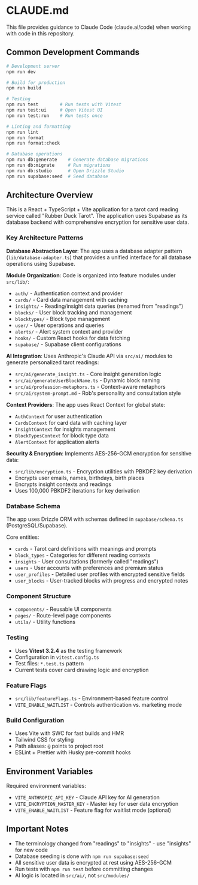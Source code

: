 # CLAUDE.md

This file provides guidance to Claude Code (claude.ai/code) when working with code in this repository.

## Common Development Commands

```bash
# Development server
npm run dev

# Build for production
npm run build

# Testing
npm run test        # Run tests with Vitest
npm run test:ui     # Open Vitest UI
npm run test:run    # Run tests once

# Linting and formatting
npm run lint
npm run format
npm run format:check

# Database operations
npm run db:generate    # Generate database migrations
npm run db:migrate     # Run migrations
npm run db:studio      # Open Drizzle Studio
npm run supabase:seed  # Seed database
```

## Architecture Overview

This is a React + TypeScript + Vite application for a tarot card reading service called "Rubber Duck Tarot". The application uses Supabase as its database backend with comprehensive encryption for sensitive user data.

### Key Architecture Patterns

**Database Abstraction Layer**: The app uses a database adapter pattern (`lib/database-adapter.ts`) that provides a unified interface for all database operations using Supabase.

**Module Organization**: Code is organized into feature modules under `src/lib/`:

- `auth/` - Authentication context and provider
- `cards/` - Card data management with caching
- `insights/` - Reading/insight data queries (renamed from "readings")
- `blocks/` - User block tracking and management
- `blocktypes/` - Block type management
- `user/` - User operations and queries
- `alerts/` - Alert system context and provider
- `hooks/` - Custom React hooks for data fetching
- `supabase/` - Supabase client configurations

**AI Integration**: Uses Anthropic's Claude API via `src/ai/` modules to generate personalized tarot readings:

- `src/ai/generate_insight.ts` - Core insight generation logic
- `src/ai/generateUserBlockName.ts` - Dynamic block naming
- `src/ai/profession-metaphors.ts` - Context-aware metaphors
- `src/ai/system-prompt.md` - Rob's personality and consultation style

**Context Providers**: The app uses React Context for global state:

- `AuthContext` for user authentication
- `CardsContext` for card data with caching layer
- `InsightContext` for insights management
- `BlockTypesContext` for block type data
- `AlertContext` for application alerts

**Security & Encryption**: Implements AES-256-GCM encryption for sensitive data:

- `src/lib/encryption.ts` - Encryption utilities with PBKDF2 key derivation
- Encrypts user emails, names, birthdays, birth places
- Encrypts insight contexts and readings
- Uses 100,000 PBKDF2 iterations for key derivation

### Database Schema

The app uses Drizzle ORM with schemas defined in `supabase/schema.ts` (PostgreSQL/Supabase).

Core entities:

- `cards` - Tarot card definitions with meanings and prompts
- `block_types` - Categories for different reading contexts
- `insights` - User consultations (formerly called "readings")
- `users` - User accounts with preferences and premium status
- `user_profiles` - Detailed user profiles with encrypted sensitive fields
- `user_blocks` - User-tracked blocks with progress and encrypted notes

### Component Structure

- `components/` - Reusable UI components
- `pages/` - Route-level page components
- `utils/` - Utility functions

### Testing

- Uses **Vitest 3.2.4** as the testing framework
- Configuration in `vitest.config.ts`
- Test files: `*.test.ts` pattern
- Current tests cover card drawing logic and encryption

### Feature Flags

- `src/lib/featureFlags.ts` - Environment-based feature control
- `VITE_ENABLE_WAITLIST` - Controls authentication vs. marketing mode

### Build Configuration

- Uses Vite with SWC for fast builds and HMR
- Tailwind CSS for styling
- Path aliases: `@` points to project root
- ESLint + Prettier with Husky pre-commit hooks

## Environment Variables

Required environment variables:

- `VITE_ANTHROPIC_API_KEY` - Claude API key for AI generation
- `VITE_ENCRYPTION_MASTER_KEY` - Master key for user data encryption
- `VITE_ENABLE_WAITLIST` - Feature flag for waitlist mode (optional)

## Important Notes

- The terminology changed from "readings" to "insights" - use "insights" for new code
- Database seeding is done with `npm run supabase:seed`
- All sensitive user data is encrypted at rest using AES-256-GCM
- Run tests with `npm run test` before committing changes
- AI logic is located in `src/ai/`, not `src/modules/`
